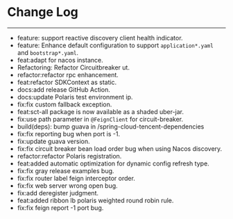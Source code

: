# Change Log
---

- feature: support reactive discovery client health indicator.
- feature: Enhance default configuration to support `application*.yaml` and `bootstrap*.yaml`.
- feat:adapt for nacos instance.
- Refactoring: Refactor Circuitbreaker ut.
- refactor:refactor rpc enhancement.
- feat:refactor SDKContext as static.
- docs:add release GitHub Action.
- docs:update Polaris test environment ip.
- fix:fix custom fallback exception.
- feat:sct-all package is now available as a shaded uber-jar.
- fix:use path parameter in `@FeignClient` for circuit-breaker.
- build(deps): bump guava in /spring-cloud-tencent-dependencies
- fix:fix reporting bug when port is -1.
- fix:update guava version.
- fix:fix circuit breaker bean load order bug when using Nacos discovery.
- refactor:refactor Polaris registration.
- feat:added automatic optimization for dynamic config refresh type.
- fix:fix gray release examples bug.
- fix:fix router label feign interceptor order.
- fix:fix web server wrong open bug.
- fix:add deregister judgment.
- feat:added ribbon lb polaris weighted round robin rule.
- fix:fix feign report -1 port bug.

